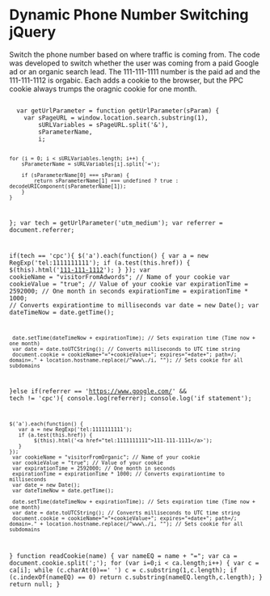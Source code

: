 # Dynamic Phone Number Switching jQuery
Switch the phone number based on where traffic is coming from. The code was developed to switch whether the user was coming from a paid Google ad or an organic search lead. The 111-111-1111 number is the paid ad and the 111-111-1112 is orgabic. Each adds a cookie to the browser, but the PPC cookie always trumps the oragnic cookie for one month. 

<code>
  var getUrlParameter = function getUrlParameter(sParam) {
    var sPageURL = window.location.search.substring(1),
        sURLVariables = sPageURL.split('&'),
        sParameterName,
        i;

    for (i = 0; i < sURLVariables.length; i++) {
        sParameterName = sURLVariables[i].split('=');

        if (sParameterName[0] === sParam) {
            return sParameterName[1] === undefined ? true : decodeURIComponent(sParameterName[1]);
        }
    }
};
var tech = getUrlParameter('utm_medium');
var referrer =  document.referrer;

if(tech == 'cpc'){
	$('a').each(function() {
	   var a = new RegExp('tel:1111111111');
	   if (a.test(this.href)) {
			$(this).html('<a href="tel:1111111112">111-111-1112</a>');
	   }
	});
	 var cookieName = "visitorFromAdwords"; // Name of your cookie
	 var cookieValue = "true"; // Value of your cookie
	 var expirationTime = 2592000; // One month in seconds
	 expirationTime = expirationTime * 1000; // Converts expirationtime to milliseconds
	 var date = new Date(); 
	 var dateTimeNow = date.getTime(); 

	 date.setTime(dateTimeNow + expirationTime); // Sets expiration time (Time now + one month)
	 var date = date.toUTCString(); // Converts milliseconds to UTC time string
	 document.cookie = cookieName+"="+cookieValue+"; expires="+date+"; path=/; domain=." + location.hostname.replace(/^www\./i, ""); // Sets cookie for all subdomains
	
	
}else if(referrer == 'https://www.google.com/' && tech != 'cpc'){
	console.log(referrer);
	console.log('if statement');
	
	$('a').each(function() {
	   var a = new RegExp('tel:1111111111');
	   if (a.test(this.href)) {
			$(this).html('<a href="tel:1111111111">111-111-1111</a>');
	   }
	});
	 var cookieName = "visitorFromOrganic"; // Name of your cookie
	 var cookieValue = "true"; // Value of your cookie
	 var expirationTime = 2592000; // One month in seconds
	 expirationTime = expirationTime * 1000; // Converts expirationtime to milliseconds
	 var date = new Date(); 
	 var dateTimeNow = date.getTime(); 

	 date.setTime(dateTimeNow + expirationTime); // Sets expiration time (Time now + one month)
	 var date = date.toUTCString(); // Converts milliseconds to UTC time string
	 document.cookie = cookieName+"="+cookieValue+"; expires="+date+"; path=/; domain=." + location.hostname.replace(/^www\./i, ""); // Sets cookie for all subdomains
}
function readCookie(name) {
	var nameEQ = name + "=";
	var ca = document.cookie.split(';');
	for (var i=0;i < ca.length;i++) {
		var c = ca[i];
		while (c.charAt(0)==' ')
			c = c.substring(1,c.length);
		if (c.indexOf(nameEQ) == 0)
			return c.substring(nameEQ.length,c.length);
	}
	return null;
}
</code>

